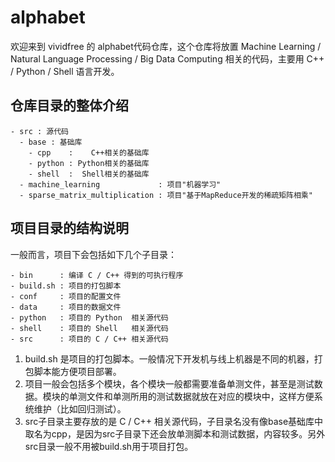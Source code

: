 # alphabet

欢迎来到 vividfree 的 alphabet代码仓库，这个仓库将放置 Machine Learning / Natural Language Processing / Big Data Computing 相关的代码，主要用 C++ / Python / Shell 语言开发。

## 仓库目录的整体介绍

    - src : 源代码
      - base : 基础库
        - cpp    :    C++相关的基础库
        - python : Python相关的基础库
        - shell  :  Shell相关的基础库
      - machine_learning             : 项目"机器学习"
      - sparse_matrix_multiplication : 项目"基于MapReduce开发的稀疏矩阵相乘"

## 项目目录的结构说明

一般而言，项目下会包括如下几个子目录：

    - bin      : 编译 C / C++ 得到的可执行程序
    - build.sh : 项目的打包脚本
    - conf     : 项目的配置文件
    - data     : 项目的数据文件
    - python   : 项目的 Python  相关源代码
    - shell    : 项目的 Shell   相关源代码
    - src      : 项目的 C / C++ 相关源代码

1. build.sh 是项目的打包脚本。一般情况下开发机与线上机器是不同的机器，打包脚本能方便项目部署。
2. 项目一般会包括多个模块，各个模块一般都需要准备单测文件，甚至是测试数据。模块的单测文件和单测所用的测试数据就放在对应的模块中，这样方便系统维护（比如回归测试）。
3. src子目录主要存放的是 C / C++ 相关源代码，子目录名没有像base基础库中取名为cpp，是因为src子目录下还会放单测脚本和测试数据，内容较多。另外src目录一般不用被build.sh用于项目打包。
